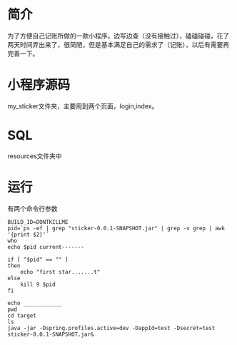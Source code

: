 # 简介
为了方便自己记账所做的一款小程序。边写边查（没有接触过），磕磕碰碰，花了两天时间弄出来了，很简陋，但是基本满足自己的需求了（记账），以后有需要再完善一下。

# 小程序源码
my_sticker文件夹，主要用到两个页面，login,index。

# SQL
resources文件夹中

# 运行
有两个命令行参数
```Shell
BUILD_ID=DONTKILLME
pid=`ps -ef | grep "sticker-0.0.1-SNAPSHOT.jar" | grep -v grep | awk '{print $2}'`
who
echo $pid current-------

if [ "$pid" == "" ]
then
    echo "first star.......t"
else
	kill 9 $pid
fi

echo ____________
pwd
cd target
ls
java -jar -Dspring.profiles.active=dev -DappId=test -Dsecret=test sticker-0.0.1-SNAPSHOT.jar&
```
